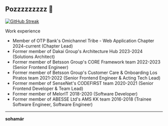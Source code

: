 ## Pozzzzzzzzz 👋

[![GitHub Streak](https://streak-stats.demolab.com?user=kfarkasHU&theme=transparent&hide_border=true&date_format=%5BY%20%5DM%20j&card_width=876)](https://git.io/streak-stats)

Work experience
* Member of OTP Bank's Omichannel Tribe - Web Application Chapter 2024-current (Chapter Lead)
* Former member of Dakai Group's Architecture Hub 2023-2024 (Solutions Architect)
* Former member of Betsson Group's CORE Framework team 2022-2023 (Senior Frontend Engineer)
* Former member of Betsson Group's Customer Care & Onboarding Los Piratos team 2021-2022 (Senior Frontend Engineer & Acting Tech Lead)
* Former member of SenseNet's CODEFIRST team 2020-2021 (Senior Frontend Developer & Team Lead)
* Former member of MelorIT 2018-2020 (Software Developer)
* Former member of ABESSE Ltd's AMS KK team 2016-2018 (Trainee Software Engineer, Software Engineer)

---

**sohamár**

